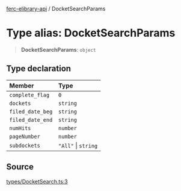 [ferc-elibrary-api](../globals.md) / DocketSearchParams

# Type alias: DocketSearchParams

> **DocketSearchParams**: `object`

## Type declaration

| Member | Type |
| :------ | :------ |
| `complete_flag` | `0` |
| `dockets` | `string` |
| `filed_date_beg` | `string` |
| `filed_date_end` | `string` |
| `numHits` | `number` |
| `pageNumber` | `number` |
| `subdockets` | `"All"` \| `string` |

## Source

[types/DocketSearch.ts:3](https://github.com/4very/ferc-elibrary-api/blob/5fca0cdab67bbed141a6d8d56056f02bebe7f172/src/types/DocketSearch.ts#L3)
